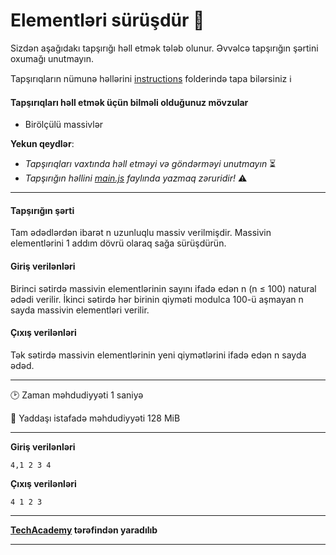 # Elementləri sürüşdür 🎯

Sizdən aşağıdakı tapşırığı həll etmək tələb olunur. Əvvəlcə tapşırığın şərtini oxumağı unutmayın.

Tapşırıqların nümunə həllərini [instructions](../instructions) folderində tapa bilərsiniz :information_source:

#### Tapşırıqları həll etmək üçün bilməli olduğunuz mövzular

* Birölçülü massivlər

**Yekun qeydlər**: 

* *Tapşırıqları vaxtında həll etməyi və göndərməyi unutmayın* ⏳
* *Tapşırığın həllini [main.js](./main.js) faylında yazmaq zəruridir!* :warning:

---

#### Tapşırığın şərti

Tam ədədlərdən ibarət n uzunluqlu massiv verilmişdir. Massivin elementlərini 1 addım dövrü olaraq sağa sürüşdürün.


#### Giriş verilənləri
Birinci sətirdə massivin elementlərinin sayını ifadə edən n (n ≤ 100) natural ədədi verilir. İkinci sətirdə hər birinin qiyməti modulca 100-ü aşmayan n sayda massivin elementləri verilir.


#### Çıxış verilənləri
Tək sətirdə massivin elementlərinin yeni qiymətlərini ifadə edən n sayda ədəd.


---

:clock2: Zaman məhdudiyyəti 1 saniyə

:floppy_disk: Yaddaşı istafadə məhdudiyyəti 128 MiB

---

**Giriş verilənləri** 

```
4,1 2 3 4
```

**Çıxış verilənləri**

```
4 1 2 3
```


---

**[TechAcademy](https://www.tech.edu.az/) tərəfindən yaradılıb**

---

